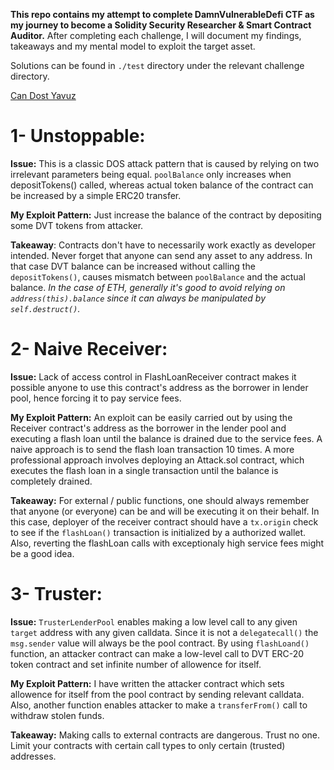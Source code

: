 **This repo contains my attempt to complete DamnVulnerableDefi CTF as my journey to become a Solidity Security Researcher & Smart Contract Auditor.**
After completing each challenge, I will document my findings, takeaways and my mental model to exploit the target asset.

Solutions can be found in `./test` directory under the relevant challenge directory.

[Can Dost Yavuz](https://twitter.com/0xDost)

# 1- Unstoppable:
**Issue:** This is a classic DOS attack pattern that is caused by relying on two irrelevant parameters being equal.
`poolBalance` only increases when depositTokens() called, whereas actual token balance of the contract can be increased by a simple ERC20 transfer.

**My Exploit Pattern:** Just increase the balance of the contract by depositing some DVT tokens from attacker.

**Takeaway**: Contracts don't have to necessarily work exactly as developer intended. Never forget that anyone can send any asset to any address.
In that case DVT balance can be increased without calling the `depositTokens()`, causes mismatch between `poolBalance` and the actual balance.
*In the case of ETH, generally it's good to avoid relying on `address(this).balance` since it can always be manipulated by `self.destruct()`.*

# 2- Naive Receiver:
**Issue:** Lack of access control in FlashLoanReceiver contract makes it possible anyone to use this contract's address as the borrower in lender pool, hence forcing it to pay service fees.

**My Exploit Pattern:** An exploit can be easily carried out by using the Receiver contract's address as the borrower in the lender pool and executing a flash loan until the balance is drained due to the service fees. A naive approach is to send the flash loan transaction 10 times. A more professional approach involves deploying an Attack.sol contract, which executes the flash loan in a single transaction until the balance is completely drained.

**Takeaway:** For external / public functions, one should always remember that anyone (or everyone) can be and will be executing it on their behalf. In this case, deployer of the receiver contract should have a `tx.origin` check to see if the `flashLoan()` transaction is initialized by a authorized wallet. Also, reverting the flashLoan calls with exceptionaly high service fees might be a good idea.

# 3- Truster:
**Issue:** `TrusterLenderPool` enables making a low level call to any given `target` address with any given calldata. Since it is not a `delegatecall()` the `msg.sender` value will always be the pool contract. By using `flashLoand()` function, an attacker contract can make a low-level call to DVT ERC-20 token contract and set infinite number of allowence for itself.

**My Exploit Pattern:** I have written the attacker contract which sets allowence for itself from the pool contract by sending relevant calldata. Also, another function enables attacker to make a `transferFrom()` call to withdraw stolen funds.

**Takeaway:** Making calls to external contracts are dangerous. Trust no one. Limit your contracts with certain call types to only certain (trusted) addresses.